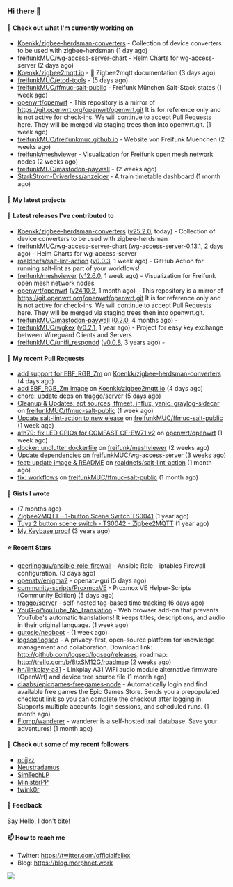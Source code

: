 ### Hi there 👋

#### 👷 Check out what I'm currently working on

- [Koenkk/zigbee-herdsman-converters](https://github.com/Koenkk/zigbee-herdsman-converters) - Collection of device converters to be used with zigbee-herdsman (1 day ago)
- [freifunkMUC/wg-access-server-chart](https://github.com/freifunkMUC/wg-access-server-chart) - Helm Charts for wg-access-server (2 days ago)
- [Koenkk/zigbee2mqtt.io](https://github.com/Koenkk/zigbee2mqtt.io) - 📘 Zigbee2mqtt documentation (3 days ago)
- [freifunkMUC/etcd-tools](https://github.com/freifunkMUC/etcd-tools) -  (5 days ago)
- [freifunkMUC/ffmuc-salt-public](https://github.com/freifunkMUC/ffmuc-salt-public) - Freifunk München Salt-Stack states (1 week ago)
- [openwrt/openwrt](https://github.com/openwrt/openwrt) - This repository is a mirror of https://git.openwrt.org/openwrt/openwrt.git It is for reference only and is not active for check-ins.  We will continue to accept Pull Requests here. They will be merged via staging trees then into openwrt.git. (1 week ago)
- [freifunkMUC/freifunkmuc.github.io](https://github.com/freifunkMUC/freifunkmuc.github.io) - Website von Freifunk Muenchen (2 weeks ago)
- [freifunk/meshviewer](https://github.com/freifunk/meshviewer) - Visualization for Freifunk open mesh network nodes (2 weeks ago)
- [freifunkMUC/mastodon-paywall](https://github.com/freifunkMUC/mastodon-paywall) -  (2 weeks ago)
- [StarkStrom-Driverless/anzeiger](https://github.com/StarkStrom-Driverless/anzeiger) - A train timetable dashboard (1 month ago)

#### 🌱 My latest projects


#### 🔭 Latest releases I've contributed to

- [Koenkk/zigbee-herdsman-converters](https://github.com/Koenkk/zigbee-herdsman-converters) ([v25.2.0](https://github.com/Koenkk/zigbee-herdsman-converters/releases/tag/v25.2.0), today) - Collection of device converters to be used with zigbee-herdsman
- [freifunkMUC/wg-access-server-chart](https://github.com/freifunkMUC/wg-access-server-chart) ([wg-access-server-0.13.1](https://github.com/freifunkMUC/wg-access-server-chart/releases/tag/wg-access-server-0.13.1), 2 days ago) - Helm Charts for wg-access-server
- [roaldnefs/salt-lint-action](https://github.com/roaldnefs/salt-lint-action) ([v0.0.3](https://github.com/roaldnefs/salt-lint-action/releases/tag/v0.0.3), 1 week ago) - GitHub Action for running salt-lint as part of your workflows!
- [freifunk/meshviewer](https://github.com/freifunk/meshviewer) ([v12.6.0](https://github.com/freifunk/meshviewer/releases/tag/v12.6.0), 1 week ago) - Visualization for Freifunk open mesh network nodes
- [openwrt/openwrt](https://github.com/openwrt/openwrt) ([v24.10.2](https://github.com/openwrt/openwrt/releases/tag/v24.10.2), 1 month ago) - This repository is a mirror of https://git.openwrt.org/openwrt/openwrt.git It is for reference only and is not active for check-ins.  We will continue to accept Pull Requests here. They will be merged via staging trees then into openwrt.git.
- [freifunkMUC/mastodon-paywall](https://github.com/freifunkMUC/mastodon-paywall) ([0.2.0](https://github.com/freifunkMUC/mastodon-paywall/releases/tag/0.2.0), 4 months ago) - 
- [freifunkMUC/wgkex](https://github.com/freifunkMUC/wgkex) ([v0.2.1](https://github.com/freifunkMUC/wgkex/releases/tag/v0.2.1), 1 year ago) - Project for easy key exchange between Wireguard Clients and Servers
- [freifunkMUC/unifi_respondd](https://github.com/freifunkMUC/unifi_respondd) ([v0.0.8](https://github.com/freifunkMUC/unifi_respondd/releases/tag/v0.0.8), 3 years ago) - 

#### 🔨 My recent Pull Requests

- [add support for EBF_RGB_Zm](https://github.com/Koenkk/zigbee-herdsman-converters/pull/9784) on [Koenkk/zigbee-herdsman-converters](https://github.com/Koenkk/zigbee-herdsman-converters) (4 days ago)
- [add EBF_RGB_Zm image](https://github.com/Koenkk/zigbee2mqtt.io/pull/4026) on [Koenkk/zigbee2mqtt.io](https://github.com/Koenkk/zigbee2mqtt.io) (4 days ago)
- [chore: update deps](https://github.com/traggo/server/pull/218) on [traggo/server](https://github.com/traggo/server) (5 days ago)
- [Cleanup &amp; Updates: apt sources, ffmeet, influx, yanic, graylog-sidecar](https://github.com/freifunkMUC/ffmuc-salt-public/pull/209) on [freifunkMUC/ffmuc-salt-public](https://github.com/freifunkMUC/ffmuc-salt-public) (1 week ago)
- [Update salt-lint-action to new elease](https://github.com/freifunkMUC/ffmuc-salt-public/pull/206) on [freifunkMUC/ffmuc-salt-public](https://github.com/freifunkMUC/ffmuc-salt-public) (1 week ago)
- [ath79: fix LED GPIOs for COMFAST CF-EW71 v2](https://github.com/openwrt/openwrt/pull/19665) on [openwrt/openwrt](https://github.com/openwrt/openwrt) (1 week ago)
- [docker: unclutter dockerfile](https://github.com/freifunk/meshviewer/pull/196) on [freifunk/meshviewer](https://github.com/freifunk/meshviewer) (2 weeks ago)
- [Update dependencies](https://github.com/freifunkMUC/wg-access-server/pull/939) on [freifunkMUC/wg-access-server](https://github.com/freifunkMUC/wg-access-server) (3 weeks ago)
- [feat: update image &amp; README](https://github.com/roaldnefs/salt-lint-action/pull/13) on [roaldnefs/salt-lint-action](https://github.com/roaldnefs/salt-lint-action) (1 month ago)
- [fix: workflows](https://github.com/freifunkMUC/ffmuc-salt-public/pull/201) on [freifunkMUC/ffmuc-salt-public](https://github.com/freifunkMUC/ffmuc-salt-public) (1 month ago)

#### 📓 Gists I wrote

- [](https://gist.github.com/609a3bc4000c9a01e229526ab6a760e6) (7 months ago)
- [Zigbee2MQTT - 1-button Scene Switch TS0041](https://gist.github.com/3cc8fbe7954c752d93a6abd1192399b6) (1 year ago)
- [Tuya 2 button scene switch - TS0042 - Zigbee2MQTT](https://gist.github.com/bd9315849536e6b3606861984a68b299) (1 year ago)
- [My Keybase proof](https://gist.github.com/69863960a08efeb03ad576ccaf93d880) (3 years ago)

#### ⭐ Recent Stars

- [geerlingguy/ansible-role-firewall](https://github.com/geerlingguy/ansible-role-firewall) - Ansible Role - iptables Firewall configuration. (3 days ago)
- [openatv/enigma2](https://github.com/openatv/enigma2) - openatv-gui (5 days ago)
- [community-scripts/ProxmoxVE](https://github.com/community-scripts/ProxmoxVE) - Proxmox VE Helper-Scripts (Community Edition)  (5 days ago)
- [traggo/server](https://github.com/traggo/server) - self-hosted tag-based time tracking (6 days ago)
- [YouG-o/YouTube_No_Translation](https://github.com/YouG-o/YouTube_No_Translation) - Web browser add-on that prevents YouTube&#39;s automatic translations! It keeps titles, descriptions, and audio in their original language. (1 week ago)
- [gutosie/neoboot](https://github.com/gutosie/neoboot) -  (1 week ago)
- [logseq/logseq](https://github.com/logseq/logseq) - A privacy-first, open-source platform for knowledge management and collaboration. Download link:  http://github.com/logseq/logseq/releases. roadmap: http://trello.com/b/8txSM12G/roadmap (2 weeks ago)
- [hn/linkplay-a31](https://github.com/hn/linkplay-a31) - Linkplay A31 WiFi audio module alternative firmware (OpenWrt) and device tree source file (1 month ago)
- [claabs/epicgames-freegames-node](https://github.com/claabs/epicgames-freegames-node) - Automatically login and find available free games the Epic Games Store. Sends you a prepopulated checkout link so you can complete the checkout after logging in. Supports multiple accounts, login sessions, and scheduled runs. (1 month ago)
- [Flomp/wanderer](https://github.com/Flomp/wanderer) - wanderer is a self-hosted trail database. Save your adventures! (1 month ago)

#### 👯 Check out some of my recent followers

- [nojjzz](https://github.com/nojjzz)
- [Neustradamus](https://github.com/Neustradamus)
- [SimTechLP](https://github.com/SimTechLP)
- [MinisterPP](https://github.com/MinisterPP)
- [twink0r](https://github.com/twink0r)

#### 💬 Feedback

Say Hello, I don't bite!

#### 📫 How to reach me

- Twitter: https://twitter.com/officialfelixx
- Blog: https://blog.morphnet.work

<img align="left" src="https://github-readme-stats.vercel.app/api?username=GoliathLabs&show_icons=true&hide_border=true&layout=compact&theme=chartreuse-dark&hide_rank=true&include_all_commits=true&bg_color=0d1117" />

